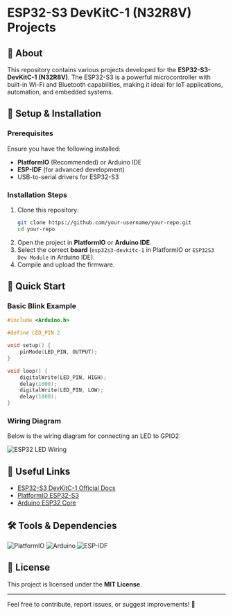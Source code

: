 # ESP32-S3 DevKitC-1 (N32R8V) Projects

## 📌 About

This repository contains various projects developed for the **ESP32-S3-DevKitC-1 (N32R8V)**. The ESP32-S3 is a powerful microcontroller with built-in Wi-Fi and Bluetooth capabilities, making it ideal for IoT applications, automation, and embedded systems.

## 🔧 Setup & Installation

### Prerequisites

Ensure you have the following installed:

- **PlatformIO** (Recommended) or Arduino IDE
- **ESP-IDF** (for advanced development)
- USB-to-serial drivers for ESP32-S3

### Installation Steps

1. Clone this repository:
   ```sh
   git clone https://github.com/your-username/your-repo.git
   cd your-repo
   ```
2. Open the project in **PlatformIO** or **Arduino IDE**.
3. Select the correct **board** (`esp32s3-devkitc-1` in PlatformIO or `ESP32S3 Dev Module` in Arduino IDE).
4. Compile and upload the firmware.

## 🚀 Quick Start

### Basic Blink Example

```cpp
#include <Arduino.h>

#define LED_PIN 2

void setup() {
    pinMode(LED_PIN, OUTPUT);
}

void loop() {
    digitalWrite(LED_PIN, HIGH);
    delay(1000);
    digitalWrite(LED_PIN, LOW);
    delay(1000);
}
```

### Wiring Diagram

Below is the wiring diagram for connecting an LED to GPIO2:

![ESP32 LED Wiring](https://raw.githubusercontent.com/your-username/your-repo/main/esp32-wiring-diagram.png)

## 🔗 Useful Links

- [ESP32-S3 DevKitC-1 Official Docs](https://docs.espressif.com/projects/esp-idf/en/latest/esp32s3/hw-reference/esp32s3-devkitc-1.html)
- [PlatformIO ESP32-S3](https://docs.platformio.org/en/latest/boards/espressif32/esp32-s3-devkitc-1.html)
- [Arduino ESP32 Core](https://github.com/espressif/arduino-esp32)

## 🛠️ Tools & Dependencies

![PlatformIO](https://img.shields.io/badge/PlatformIO-ESP32-orange?style=for-the-badge&logo=platformio)
![Arduino](https://img.shields.io/badge/Arduino-ESP32-blue?style=for-the-badge&logo=arduino)
![ESP-IDF](https://img.shields.io/badge/ESP--IDF-Framework-green?style=for-the-badge&logo=espressif)

## 📜 License

This project is licensed under the **MIT License**.

---

Feel free to contribute, report issues, or suggest improvements! 🚀